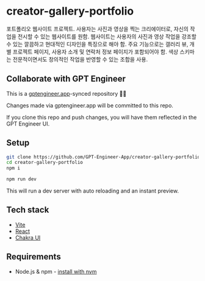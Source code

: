 # creator-gallery-portfolio

포트폴리오 웹사이트 프로젝트. 사용자는 사진과 영상을 찍는 크리에이터로, 자신의 작업을 전시할 수 있는 웹사이트를 원함. 웹사이트는 사용자의 사진과 영상 작업을 강조할 수 있는 깔끔하고 현대적인 디자인을 특징으로 해야 함. 주요 기능으로는 갤러리 뷰, 개별 프로젝트 페이지, 사용자 소개 및 연락처 정보 페이지가 포함되어야 함. 색상 스키마는 전문적이면서도 창의적인 작업을 반영할 수 있는 조합을 사용.

## Collaborate with GPT Engineer

This is a [gptengineer.app](https://gptengineer.app)-synced repository 🌟🤖

Changes made via gptengineer.app will be committed to this repo.

If you clone this repo and push changes, you will have them reflected in the GPT Engineer UI.

## Setup

```sh
git clone https://github.com/GPT-Engineer-App/creator-gallery-portfolio.git
cd creator-gallery-portfolio
npm i
```

```sh
npm run dev
```

This will run a dev server with auto reloading and an instant preview.

## Tech stack

- [Vite](https://vitejs.dev/)
- [React](https://react.dev/)
- [Chakra UI](https://chakra-ui.com/)

## Requirements

- Node.js & npm - [install with nvm](https://github.com/nvm-sh/nvm#installing-and-updating)
